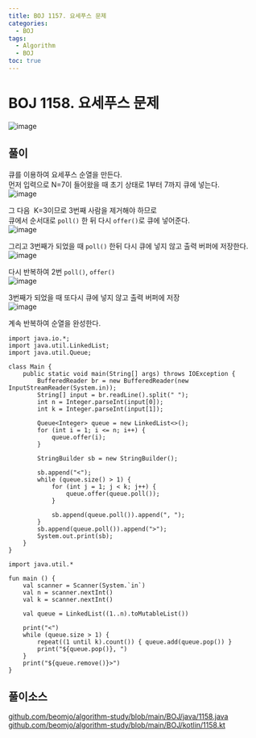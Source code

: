 ```yaml
---
title: BOJ 1157. 요세푸스 문제
categories:
  - BOJ
tags:
  - Algorithm
  - BOJ
toc: true
---
```

# **BOJ 1158. 요세푸스 문제**
![image](https://user-images.githubusercontent.com/39984656/134812080-9c92b5e8-fa3d-41a3-baaf-6d782267000c.png)

## **풀이**
큐를 이용하여 요세푸스 순열을 만든다.  
먼저 입력으로 N=7이 들어왔을 때 초기 상태로 1부터 7까지 큐에 넣는다.  
![image](https://user-images.githubusercontent.com/39984656/134812084-28a1335a-92ce-4b1e-a0c7-0ffb1270e6aa.png)

그 다음  K=3이므로 3번째 사람을 제거해야 하므로  
큐에서 순서대로 `poll()` 한 뒤 다시 `offer()`로 큐에 넣어준다.  
![image](https://user-images.githubusercontent.com/39984656/134812086-5cb63493-202e-4e79-ab19-a2c5f47d044a.png)

그리고 3번째가 되었을 때 `poll()` 한뒤 다시 큐에 넣지 않고 출력 버퍼에 저장한다.  
![image](https://user-images.githubusercontent.com/39984656/134812091-4941c390-3746-44f3-9d63-640d937e2fd5.png)

다시 반복하여 2번 `poll()`, `offer()`  
![image](https://user-images.githubusercontent.com/39984656/134812096-dbfa9be6-90bb-4ee0-8983-ac383087af0c.png)

3번째가 되었을 때 또다시 큐에 넣지 않고 출력 버퍼에 저장  
![image](https://user-images.githubusercontent.com/39984656/134812101-d1aa9cbc-d590-459d-95b5-5347764afb72.png)

계속 반복하여 순열을 완성한다.  
```
import java.io.*;
import java.util.LinkedList;
import java.util.Queue;

class Main {
    public static void main(String[] args) throws IOException {
        BufferedReader br = new BufferedReader(new InputStreamReader(System.in));
        String[] input = br.readLine().split(" ");
        int n = Integer.parseInt(input[0]);
        int k = Integer.parseInt(input[1]);

        Queue<Integer> queue = new LinkedList<>();
        for (int i = 1; i <= n; i++) {
            queue.offer(i);
        }

        StringBuilder sb = new StringBuilder();

        sb.append("<");
        while (queue.size() > 1) {
            for (int j = 1; j < k; j++) {
                queue.offer(queue.poll());
            }

            sb.append(queue.poll()).append(", ");
        }
        sb.append(queue.poll()).append(">");
        System.out.print(sb);
    }
}
```

```
import java.util.*

fun main () {
    val scanner = Scanner(System.`in`)
    val n = scanner.nextInt()
    val k = scanner.nextInt()

    val queue = LinkedList((1..n).toMutableList())

    print("<")
    while (queue.size > 1) {
        repeat((1 until k).count()) { queue.add(queue.pop()) }
        print("${queue.pop()}, ")
    }
    print("${queue.remove()}>")
}
```

## 풀이소스
[github.com/beomjo/algorithm-study/blob/main/BOJ/java/1158.java](https://github.com/beomjo/algorithm-study/blob/main/BOJ/java/1158.java)
[github.com/beomjo/algorithm-study/blob/main/BOJ/kotlin/1158.kt](https://github.com/beomjo/algorithm-study/blob/main/BOJ/kotlin/1158.kt)